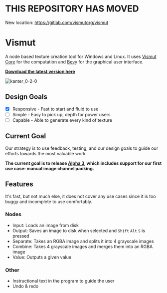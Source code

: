 # THIS REPOSITORY HAS MOVED
New location: https://gitlab.com/vismutorg/vismut

# Vismut
A node based texture creation tool for Windows and Linux. It uses [Vismut Core](https://github.com/lukors/kanter_core) for the computation and [Bevy](https://github.com/bevyengine/bevy) for the graphical user interface.

[**Download the latest version here**](https://github.com/lukors/kanter/releases/latest)

![kanter_0-2-0](https://user-images.githubusercontent.com/1719884/117169645-908b1d80-adc9-11eb-9aee-6815c34d3f53.png)

## Design Goals
- [x] Responsive - Fast to start and fluid to use
- [ ] Simple - Easy to pick up, depth for power users
- [ ] Capable - Able to generate every kind of texture

## Current Goal
Our strategy is to use feedback, testing, and our design goals to guide our efforts towards the most valuable work.

**The current goal is to release [Alpha 3](https://github.com/lukors/kanter/milestone/4), which includes support for our first use case: manual image channel packing.**

## Features
It's fast, but not much else, it does not cover any use cases since it is too buggy and incomplete to use comfortably.

### Nodes
- Input: Loads an image from disk
- Output: Saves an image to disk when selected and `Shift` `Alt` `S` is pressed
- Separate: Takes an RGBA image and splits it into 4 grayscale images
- Combine: Takes 4 grayscale images and merges them into an RGBA image
- Value: Outputs a given value

### Other
- Instructional text in the program to guide the user
- Undo & redo
